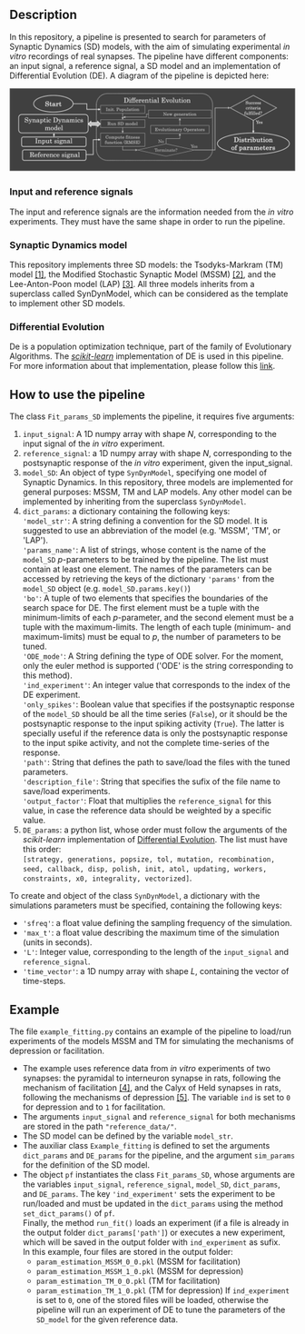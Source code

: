 ## Description
In this repository, a pipeline is presented to search for 
parameters of Synaptic Dynamics (SD) models, with the aim of simulating 
experimental _in vitro_ recordings of real synapses. The pipeline have 
different components: an input signal, a reference signal, a SD model 
and an implementation of Differential Evolution (DE).
A diagram of the pipeline is depicted here:

![This is the pipeline](pipeline_.png)

### Input and reference signals
The input and reference signals are the information needed from the _in vitro_
experiments. They must have the same shape in order to run the pipeline.

### Synaptic Dynamics model
This repository implements three SD models: the Tsodyks-Markram (TM) model [[1]](http://www.scholarpedia.org/article/Short-term_synaptic_plasticity),
the Modified Stochastic Synaptic Model (MSSM) [[2]](https://ul.qucosa.de/landing-page/?tx_dlf[id]=https%3A%2F%2Ful.qucosa.de%2Fapi%2Fqucosa%253A11334%2Fmets),
and the Lee-Anton-Poon model (LAP) [[3]](https://link.springer.com/10.1007/s10827-008-0122-6).
All three models inherits from a superclass called SynDynModel, which can be 
considered as the template to implement other SD models.

### Differential Evolution 
De is a population optimization technique, part of the family of Evolutionary
Algorithms. The [_scikit-learn_](https://scikit-learn.org/stable/) implementation
of DE is used in this pipeline. For more information about that implementation,
please follow this [link](https://docs.scipy.org/doc/scipy/reference/generated/scipy.optimize.differential_evolution.html).

## How to use the pipeline
The class ```Fit_params_SD``` implements the pipeline, it requires five arguments:
1. ```input_signal```: A 1D numpy array with shape _N_, corresponding to the input 
signal of the _in vitro_ experiment.
2. ```reference_signal```: a 1D numpy array with shape _N_, corresponding to the
postsynaptic response of the _in vitro_ experiment, given the input_signal.
3. ```model_SD```: An object of type ```SynDynModel```, specifying one model of Synaptic
Dynamics. In this repository, three models are implemented for general purposes:
MSSM, TM and LAP models. Any other model can be implemented by inheriting from 
the superclass ```SynDynModel```.
4. ```dict_params```: a dictionary containing the following keys:  
   ```'model_str'```: A string defining a convention for the SD model. It is suggested
   to use an abbreviation of the model (e.g. 'MSSM', 'TM', or 'LAP').  
   ```'params_name'```: A list of strings, whose content is the name of the ```model_SD``` 
   _p_-parameters to be trained by the pipeline. The list must contain at least one 
   element. The names of the parameters can be accessed by retrieving the keys 
   of the dictionary ```'params'``` from the ```model_SD``` object (e.g. ```model_SD.params.key()```)  
   ```'bo'```: A tuple of two elements that specifies the boundaries of the search space 
   for DE. The first element must be a tuple with the minimum-limits of each _p_-parameter,
   and the second element must be a tuple with the maximum-limits. The length of each
   tuple (minimum- and maximum-limits) must be equal to _p_, the number of parameters
   to be tuned.  
   ```'ODE_mode'```: A String defining the type of ODE solver. For the moment, only the euler
    method is supported ('ODE' is the string corresponding to this method).     
   ```'ind_experiment'```: An integer value that corresponds to the index of the DE experiment.  
   ```'only_spikes'```: Boolean value that specifies if the postsynaptic response of the 
   ```model_SD``` should be all the time series (```False```), or it should be the postsynaptic
   response to the input spiking activity (```True```). The latter is specially useful if 
   the reference data is only the postsynaptic response to the input spike activity, 
   and not the complete time-series of the response.  
   ```'path'```: String that defines the path to save/load the files with the tuned parameters.    
   ```'description_file'```: String that specifies the sufix of the file name to save/load 
   experiments.    
   ```'output_factor'```: Float that multiplies the ```reference_signal``` for this value, in case
   the reference data should be weighted by a specific value.  
5. ```DE_params```: a python list, whose order must follow the arguments of the 
   _scikit-learn_ implementation of [Differential Evolution](https://docs.scipy.org/doc/scipy/reference/generated/scipy.optimize.differential_evolution.html). 
   The list must have this order:  
   ```[strategy, generations, popsize, tol, mutation, recombination, seed, callback, disp, polish, init, atol, updating, workers, constraints, x0, integrality, vectorized]```. 

To create and object of the class ```SynDynModel```, a dictionary with the simulations parameters
must be specified, containing the following keys:
* ```'sfreq'```: a float value defining the sampling frequency of the simulation.  
* ```'max_t'```: a float value describing the maximum time of the simulation (units in seconds). 
* ```'L'```: Integer value, corresponding to the length of the ```input_signal``` and ```reference_signal```.
* ```'time_vector'```: a 1D numpy array with shape _L_, containing the vector of time-steps.

## Example
The file ```example_fitting.py``` contains an example of the pipeline to load/run experiments of 
the models MSSM and TM for simulating the mechanisms of depression or facilitation.  
* The example uses reference data from _in vitro_ experiments of two synapses: the pyramidal 
  to interneuron synapse in rats, following the mechanism of facilitation [[4]](https://doi.org/10.1073/pnas.95.9.5323), 
  and the Calyx of Held synapses in rats, following the mechanisms of depression [[5]](https://doi.org/10.1523/JNEUROSCI.17-21-08137.1997).
  The variable ```ind``` is set to ```0``` for depression and to ```1``` for facilitation.
* The arguments ```input_signal``` and ```reference_signal``` for both mechanisms are stored 
  in the path ```"reference_data/"```.  
* The SD model can be defined by the variable ```model_str```. 
* The auxiliar class ```Example_fitting``` is defined to set the arguments ```dict_params``` 
  and ```DE_params``` for the pipeline, and the argument ```sim_params``` for the definition of the SD model.
* The object ```pf``` instantiates the class ```Fit_params_SD```, whose arguments are the 
  variables ```input_signal```, ```reference_signal```, ```model_SD```, ```dict_params```, and
  ```DE_params```. 
  The key ```'ind_experiment'``` sets the experiment to be run/loaded and must be updated in
  the ```dict_params``` using the method ```set_dict_params()``` of ```pf```.  
  Finally, the method ```run_fit()``` loads an experiment (if a file is already in the 
  output folder ```dict_params['path']```) or executes a new experiment, which will be saved 
  in the output folder with ```ind_experiment``` as sufix.  
  In this example, four files are stored in the output folder:  
  * ```param_estimation_MSSM_0_0.pkl``` (MSSM for facilitation)
  * ```param_estimation_MSSM_1_0.pkl``` (MSSM for depression)
  * ```param_estimation_TM_0_0.pkl``` (TM for facilitation)
  * ```param_estimation_TM_1_0.pkl``` (TM for depression)
  If ```ind_experiment``` is set to ```0```, one of the stored files will be loaded,
  otherwise the pipeline will run an experiment of DE to tune the parameters of the 
  ```SD_model``` for the given reference data.

  